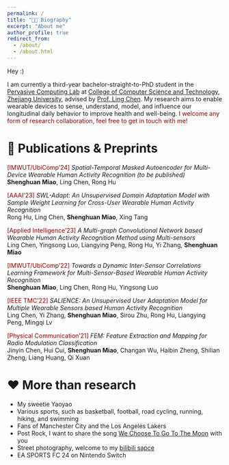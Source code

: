 ```yaml
---
permalink: /
title: "🧑‍💻 Biography"
excerpt: "About me"
author_profile: true
redirect_from: 
  - /about/
  - /about.html
---
```


Hey :)

I am currently a third-year bachelor-straight-to-PhD student in the [Pervasive Computing Lab](http://percom.zju.edu.cn/) at [College of Computer Science and Technology](http://www.cs.zju.edu.cn/), [Zhejiang University](https://www.zju.edu.cn/), advised by [Prof. Ling Chen](https://person.zju.edu.cn/lc). My research aims to enable wearable devices to sense, understand, model, and influence our longitudinal daily behavior to improve health and well-being. <span style="color: darkred;">I welcome any form of research collaboration, feel free to get in touch with me!</span>

📖 Publications & Preprints
======

<span style="color: darkred;">[IMWUT/UbiComp’24]</span> *Spatial-Temporal Masked Autoencoder for Multi-Device Wearable Human Activity Recognition (to be published)*  
**Shenghuan Miao**, Ling Chen, Rong Hu

<span style="color: darkred;">[AAAI’23]</span> *SWL-Adapt: An Unsupervised Domain Adaptation Model with Sample Weight Learning for Cross-User Wearable Human Activity Recognition*  
Rong Hu, Ling Chen, **Shenghuan Miao**, Xing Tang

<span style="color: darkred;">[Applied Intelligence’23]</span> *A Multi-graph Convolutional Network based Wearable Human Activity Recognition Method using Multi-sensors*  
Ling Chen, Yingsong Luo, Liangying Peng, Rong Hu, Yi Zhang, **Shenghuan Miao**

<span style="color: darkred;">[IMWUT/UbiComp’22]</span> *Towards a Dynamic Inter-Sensor Correlations Learning Framework for Multi-Sensor-Based Wearable Human Activity Recognition*  
**Shenghuan Miao**, Ling Chen, Rong Hu, Yingsong Luo

<span style="color: darkred;">[IEEE TMC’22]</span> *SALIENCE: An Unsupervised User Adaptation Model for Multiple Wearable Sensors based Human Activity Recognition*  
Ling Chen, Yi Zhang, **Shenghuan Miao**, Sirou Zhu, Rong Hu, Liangying Peng, Mingqi Lv

<span style="color: darkred;">[Physical Communication’21]</span> *FEM: Feature Extraction and Mapping for Radio Modulation Classification*  
Jinyin Chen, Hui Cui, **Shenghuan Miao**, Changan Wu, Haibin Zheng, Shilian Zheng, Liang Huang, Qi Xuan


❤️ More than research
======

* My sweetie Yaoyao
* Various sports, such as basketball, football, road cycling, running, hiking, and swimming
* Fans of Manchester City and the Los Angeles Lakers
* Post Rock, I want to share the song [We Choose To Go To The Moon](https://open.spotify.com/track/1aWhjqfEUJHJqXlMmFAqAm) with you
* Street photography, welcome to my [bilibili sapce](https://space.bilibili.com/294476744/video)
* EA SPORTS FC 24 on Nintendo Switch
